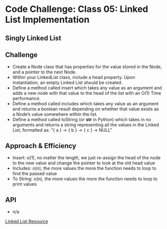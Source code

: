 # Code Challenge: Class 05: Linked List Implementation



## Singly Linked List
<!-- Short summary or background information -->

## Challenge
<!-- Description of the challenge -->
- Create a Node class that has properties for the value stored in the Node, and a pointer to the next Node.
- Within your LinkedList class, include a head property. Upon instantiation, an empty Linked List should be created.
- Define a method called insert which takes any value as an argument and adds a new node with that value to the head of the list with an O(1) Time performance.
- Define a method called includes which takes any value as an argument and returns a boolean result depending on whether that value exists as a Node’s value somewhere within the list.
- Define a method called toString (or __str__ in Python) which takes in no arguments and returns a string representing all the values in the Linked List, formatted as:
"{ a } -> { b } -> { c } -> NULL"

## Approach & Efficiency
<!-- What approach did you take? Why? What is the Big O space/time for this approach? -->
- Insert: o(1), no matter the length, we just re-assign the head of the node to the new value and change the pointer to look at the old head value
- Includes: o(n), the more values the more the function needs to loop to find the passed value
- To String: o(n), the more values the more the function needs to loop to print values

## API
<!-- Description of each method publicly available to your Linked List -->
- n/a


[Linked List Resource](https://www.tutorialspoint.com/python_data_structure/python_linked_lists.htm)